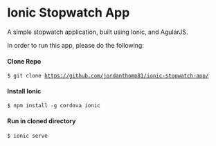 # Ionic Stopwatch App
A simple stopwatch application, built using Ionic, and AgularJS. 

In order to run this app, please do the following:

<h4>Clone Repo</h4>

<code>$ git clone https://github.com/jordanthomp81/ionic-stopwatch-app/</code>

<h4>Install Ionic</h4>

<code>$ npm install -g cordova ionic</code>

<h4>Run in cloned directory</h4>

<code>$ ionic serve</code>
